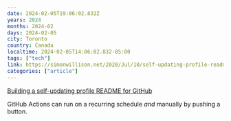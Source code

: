 ```yaml
---
date: 2024-02-05T19:06:02.832Z
years: 2024
months: 2024-02
days: 2024-02-05
city: Toronto
country: Canada
localtime: 2024-02-05T14:06:02.832-05:00
tags: ["tech"]
link: https://simonwillison.net/2020/Jul/10/self-updating-profile-readme/
categories: ["article"]
---
```

[Building a self-updating profile README for GitHub](https://simonwillison.net/2020/Jul/10/self-updating-profile-readme/)

GitHub Actions can run on a recurring schedule *and* manually by pushing a button.
